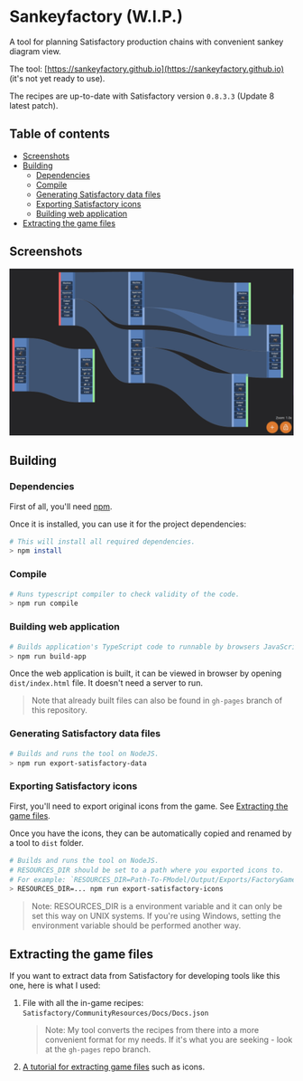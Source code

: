 # Sankeyfactory (W.I.P.)
A tool for planning Satisfactory production chains with convenient sankey diagram view.

The tool: [https://sankeyfactory.github.io](https://sankeyfactory.github.io) (it's not yet ready to use).

The recipes are up-to-date with Satisfactory version `0.8.3.3` (Update 8 latest patch).

## Table of contents

- [Screenshots](#screenshots)
- [Building](#building)
    - [Dependencies](#dependencies)
    - [Compile](#compile)
    - [Generating Satisfactory data files](#generating-satisfactory-data-files)
    - [Exporting Satisfactory icons](#exporting-satisfactory-icons)
    - [Building web application](#building-web-application)
- [Extracting the game files](#extracting-the-game-files)

## Screenshots
![Design screenshot](screenshots/iron.png)

## Building

### Dependencies

First of all, you'll need [npm](https://docs.npmjs.com/downloading-and-installing-node-js-and-npm).

Once it is installed, you can use it for the project dependencies:

```bash
# This will install all required dependencies.
> npm install
```

### Compile

```bash
# Runs typescript compiler to check validity of the code.
> npm run compile
```

### Building web application

```bash
# Builds application's TypeScript code to runnable by browsers JavaScript.
> npm run build-app
```

Once the web application is built, it can be viewed in browser by opening `dist/index.html` file. It doesn't need a server to run.

> Note that already built files can also be found in `gh-pages` branch of this repository.

### Generating Satisfactory data files

```bash
# Builds and runs the tool on NodeJS.
> npm run export-satisfactory-data
```

### Exporting Satisfactory icons

First, you'll need to export original icons from the game. See [Extracting the game files](#extracting-the-game-files).

Once you have the icons, they can be automatically copied and renamed by a tool to `dist` folder.

```bash
# Builds and runs the tool on NodeJS.
# RESOURCES_DIR should be set to a path where you exported icons to.
# For example: `RESOURCES_DIR=Path-To-FModel/Output/Exports/FactoryGame/Content`
> RESOURCES_DIR=... npm run export-satisfactory-icons
```

> Note: RESOURCES_DIR is a environment variable and it can only be set this way on UNIX systems.
> If you're using Windows, setting the environment variable should be performed another way.

## Extracting the game files

If you want to extract data from Satisfactory for developing tools like this one, here is what I used:

1. File with all the in-game recipes: `Satisfactory/CommunityResources/Docs/Docs.json`

    > Note: My tool converts the recipes from there into a more convenient format for my needs. If it's what you are seeking - look at the `gh-pages` repo branch.

2. [A tutorial for extracting game files](https://docs.ficsit.app/satisfactory-modding/latest/Development/ExtractGameFiles.html) such as icons.
